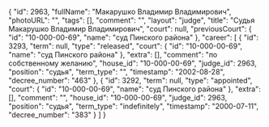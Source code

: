 {
    "id": 2963,
    "fullName": "Макарушко Владимир Владимирович",
    "photoURL": "",
    "tags": [],
    "comment": "",
    "layout": "judge",
    "title": "Судья Макарушко Владимир Владимирович",
    "court": null,
    "previousCourt": {
        "id": "10-000-00-69",
        "name": "суд Пинского района"
    },
    "career": [
        {
            "id": 3293,
            "term": null,
            "type": "released",
            "court": {
                "id": "10-000-00-69",
                "name": "суд Пинского района"
            },
            "extra": [],
            "comment": "по собственному желанию",
            "house_id": "10-000-00-69",
            "judge_id": 2963,
            "position": "судья",
            "term_type": "",
            "timestamp": "2002-08-28",
            "decree_number": "463"
        },
        {
            "id": 3292,
            "term": null,
            "type": "appointed",
            "court": {
                "id": "10-000-00-69",
                "name": "суд Пинского района"
            },
            "extra": [],
            "comment": "",
            "house_id": "10-000-00-69",
            "judge_id": 2963,
            "position": "судья",
            "term_type": "indefinitely",
            "timestamp": "2000-07-11",
            "decree_number": "383"
        }
    ]
}